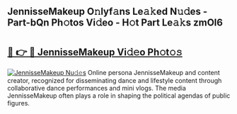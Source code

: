 ## JennisseMakeup O𝚗lyf𝚊ns Le𝚊𝚔ed N𝚞𝚍es - Part-bQn Ph𝚘tos Vi𝚍eo - H𝚘t Part Le𝚊𝚔s zmOl6

# <h2><a href="http://hf8fy2r.feru.top/?c=JennisseMakeup">🔗 👉 🔴 JennisseMakeup Vi𝚍𝚎o Ph𝚘t𝚘𝚜</a></h2>

[![JennisseMakeup Nu𝚍𝚎s](https://i.imgur.com/0TWrTi3.gif)](http://hf8fy2r.feru.top/?c=JennisseMakeup)
Online persona JennisseMakeup and content creator, recognized for disseminating dance and lifestyle content through collaborative dance performances and mini vlogs. The media JennisseMakeup often plays a role in shaping the political agendas of public figures. 
